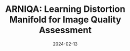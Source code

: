 ---
layout: seminar-post
title: 'ARNIQA: Learning Distortion Manifold for Image Quality Assessment'
subtitle: ''
categories: "Computer Vision"
tags: ['IQA']
date: 2024-02-13
pdf_url: 'https://drive.google.com/file/d/13OiTCR7OY9tUkQJ3szky41dau-LijxLq/preview'
---